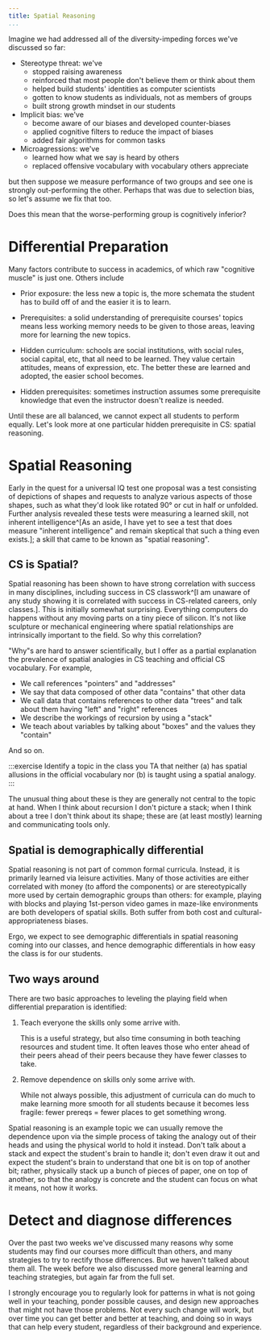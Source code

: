 ```yaml
---
title: Spatial Reasoning
...
```


Imagine we had addressed all of the diversity-impeding forces we've discussed so far:

- Stereotype threat: we've
    - stopped raising awareness
    - reinforced that most people don't believe them or think about them
    - helped build students' identities as computer scientists
    - gotten to know students as individuals, not as members of groups
    - built strong growth mindset in our students
- Implicit bias: we've
    - become aware of our biases and developed counter-biases
    - applied cognitive filters to reduce the impact of biases
    - added fair algorithms for common tasks
- Microagressions: we've
    - learned how what we say is heard by others
    - replaced offensive vocabulary with vocabulary others appreciate

but then suppose we measure performance of two groups and see one is strongly out-performing the other.
Perhaps that was due to selection bias, so let's assume we fix that too.

Does this mean that the worse-performing group is cognitively inferior?

# Differential Preparation

Many factors contribute to success in academics, of which raw "cognitive muscle" is just one.
Others include

- Prior exposure: the less new a topic is, the more schemata the student has to build off of and the easier it is to learn.

- Prerequisites: a solid understanding of prerequisite courses' topics means less working memory needs to be given to those areas, leaving more for learning the new topics.

- Hidden curriculum: schools are social institutions, with social rules, social capital, etc, that all need to be learned. They value certain attitudes, means of expression, etc. The better these are learned and adopted, the easier school becomes.

- Hidden prerequisites: sometimes instruction assumes some prerequisite knowledge that even the instructor doesn't realize is needed.

Until these are all balanced, we cannot expect all students to perform equally.
Let's look more at one particular hidden prerequisite in CS: spatial reasoning.

# Spatial Reasoning

Early in the quest for a universal IQ test
one proposal was a test consisting of depictions of shapes
and requests to analyze various aspects of those shapes,
such as what they'd look like rotated 90° or cut in half or unfolded.
Further analysis revealed these tests were measuring a learned skill, not inherent intelligence^[As an aside, I have yet to see a test that does measure "inherent intelligence" and remain skeptical that such a thing even exists.];
a skill that came to be known as "spatial reasoning".

## CS is Spatial?

Spatial reasoning has been shown to have strong correlation with success in many disciplines, including success in CS classwork^[I am unaware of any study showing it is correlated with success in CS-related careers, only classes.].
This is initially somewhat surprising.
Everything computers do happens without any moving parts on a tiny piece of silicon. It's not like sculpture or mechanical engineering where spatial relationships are intrinsically important to the field.
So why this correlation?

"Why"s are hard to answer scientifically, but I offer as a partial explanation
the prevalence of spatial analogies in CS teaching and official CS vocabulary.
For example,

- We call references "pointers" and "addresses"
- We say that data composed of other data "contains" that other data
- We call data that contains references to other data "trees" and talk about them having "left" and "right" references
- We describe the workings of recursion by using a "stack"
- We teach about variables by talking about "boxes" and the values they "contain"

And so on.

:::exercise
Identify a topic in the class you TA that neither (a) has spatial allusions in the official vocabulary nor (b) is taught using a spatial analogy.
:::

The unusual thing about these is they are generally not central to the topic at hand.
When I think about recursion I don't picture a stack; when I think about a tree I don't think about its shape; these are (at least mostly) learning and communicating tools only.

## Spatial is demographically differential

Spatial reasoning is not part of common formal curricula.
Instead, it is primarily learned via leisure activities.
Many of those activities are either correlated with money (to afford the components) or are stereotypically more used by certain demographic groups than others:
for example, playing with blocks and playing 1st-person video games in maze-like environments are both developers of spatial skills.
Both suffer from both cost and cultural-appropriateness biases.

Ergo, we expect to see demographic differentials in spatial reasoning coming into our classes,
and hence demographic differentials in how easy the class is for our students.

## Two ways around

There are two basic approaches to leveling the playing field when differential preparation is identified:

1. Teach everyone the skills only some arrive with.

    This is a useful strategy, but also time consuming in both teaching resources
    and student time. It often leaves those who enter ahead of their peers ahead of their peers because they have fewer classes to take.

2. Remove dependence on skills only some arrive with.
    
    While not always possible, this adjustment of curricula can do much to make learning more smooth for all students
    because it becomes less fragile: fewer prereqs = fewer places to get something wrong.

Spatial reasoning is an example topic we can usually remove the dependence upon
via the simple process of taking the analogy out of their heads and using the physical world to hold it instead.
Don't talk about a stack and expect the student's brain to handle it;
don't even draw it out and expect the student's brain to understand that one bit is on top of another bit; rather, physically stack up a bunch of pieces of paper, one on top of another, so that the analogy is concrete and the student can focus on what it means, not how it works.

# Detect and diagnose differences

Over the past two weeks we've discussed many reasons why some students may find our courses more difficult than others, and many strategies to try to rectify those differences.
But we haven't talked about them all.
The week before we also discussed more general learning and teaching strategies,
but again far from the full set.

I strongly encourage you to regularly look for patterns in what is not going well in your teaching,
ponder possible causes,
and design new approaches that might not have those problems.
Not every such change will work, but over time you can get better and better at teaching,
and doing so in ways that can help every student, regardless of their background and experience.
